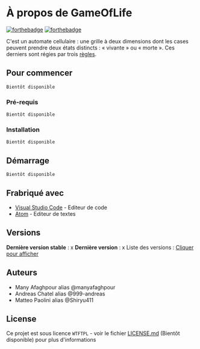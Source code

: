 # À propos de GameOfLife
[![forthebadge](https://forthebadge.com/images/badges/built-with-love.svg)](https://forthebadge.com) [![forthebadge](https://forthebadge.com/images/badges/powered-by-electricity.svg)](https://forthebadge.com)

C'est un automate cellulaire : une grille à deux dimensions dont les cases peuvent prendre deux états distincts : « vivante » ou « morte ». Ces derniers sont régies par trois [règles](https://pastebin.com/esyTU5TD). 

## Pour commencer

```
Bientôt disponible
```

### **Pré-requis**

```
Bientôt disponible
```

### **Installation**

```
Bientôt disponible
```

## Démarrage

```
Bientôt disponible
```

## Frabriqué avec

- [Visual Studio Code](https://code.visualstudio.com/) - Editeur de code
- [Atom](https://atom.io/) - Editeur de textes

## Versions
**Dernière version stable** : x **Dernière version** : x Liste des versions : [Cliquer pour afficher](https://github.com/lasource2020/GameOfLife/projects/tags)
## Auteurs

- Many Afaghpour alias @manyafaghpour
- Andreas Chatel alias @999-andreas
- Matteo Paolini alias @Shiryu411

## License

Ce projet est sous licence ```WTFTPL``` - voir le fichier [LICENSE.md]() (Bientôt disponible) pour plus d'informations
